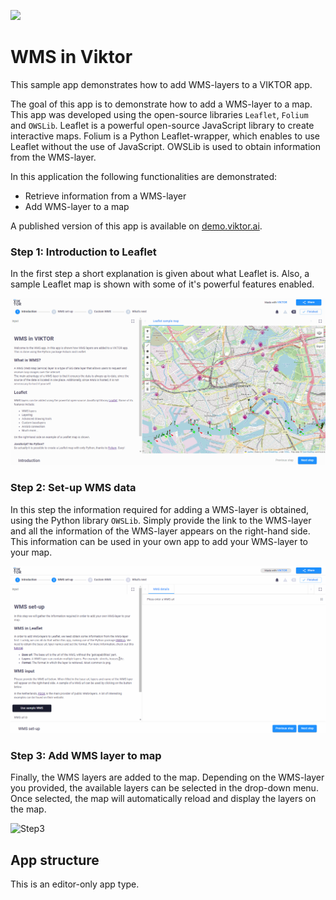 ![](https://img.shields.io/badge/SDK-v13.8.0-blue) <Please check version is the same as specified in requirements.txt>

# WMS in Viktor
This sample app demonstrates how to add WMS-layers to a VIKTOR app.

The goal of this app is to demonstrate how to add a WMS-layer to a map. This app was developed using the 
open-source libraries `Leaflet`, `Folium` and `OWSLib`. Leaflet is a powerful open-source JavaScript library to create 
interactive maps. Folium is a Python Leaflet-wrapper, which enables to use Leaflet without the use of JavaScript. 
OWSLib is used to obtain information from the WMS-layer.

In this application the following functionalities are demonstrated:
- Retrieve information from a WMS-layer 
- Add WMS-layer to a map

A published version of this app is available on [demo.viktor.ai](https://demo.viktor.ai/public/wms-app).

### Step 1: Introduction to Leaflet
In the first step a short explanation is given about what Leaflet is. Also, a sample Leaflet map is shown with some of 
it's powerful features enabled.

![Step1](step1.gif "Step 1")

### Step 2: Set-up WMS data
In this step the information required for adding a WMS-layer is obtained, using the Python library `OWSLib`. Simply 
provide the link to the WMS-layer and all the information of the WMS-layer appears on the right-hand side. This 
information can be used in your own app to add your WMS-layer to your map.

![Step2](step2.gif "Step 2")

### Step 3: Add WMS layer to map
Finally, the WMS layers are added to the map. Depending on the WMS-layer you provided, the available layers can be 
selected in the drop-down menu. Once selected, the map will automatically reload and display the layers on the map.

![Step3](step3.gif "Step 3")

## App structure
This is an editor-only app type.
